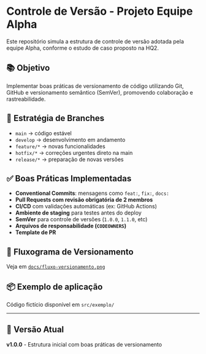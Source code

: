 # Controle de Versão - Projeto Equipe Alpha

Este repositório simula a estrutura de controle de versão adotada pela equipe Alpha, conforme o estudo de caso proposto na HQ2.

## 📚 Objetivo

Implementar boas práticas de versionamento de código utilizando Git, GitHub e versionamento semântico (SemVer), promovendo colaboração e rastreabilidade.

## 🚀 Estratégia de Branches

- `main` → código estável
- `develop` → desenvolvimento em andamento
- `feature/*` → novas funcionalidades
- `hotfix/*` → correções urgentes direto na main
- `release/*` → preparação de novas versões

## ✅ Boas Práticas Implementadas

- **Conventional Commits**: mensagens como `feat:`, `fix:`, `docs:`
- **Pull Requests com revisão obrigatória de 2 membros**
- **CI/CD** com validações automáticas (ex: GitHub Actions)
- **Ambiente de staging** para testes antes do deploy
- **SemVer** para controle de versões (`1.0.0`, `1.1.0`, etc)
- **Arquivos de responsabilidade (`CODEOWNERS`)**
- **Template de PR**

## 🔁 Fluxograma de Versionamento

Veja em [`docs/fluxo-versionamento.png`](https://docs.google.com/document/d/1BYMXpScC3UMhhq8zgbvaA2OcYJ5hrqjCHltAZUxAXJs/edit?tab=t.0)

## 📦 Exemplo de aplicação

Código fictício disponível em `src/exemplo/`

---

## 📌 Versão Atual

**v1.0.0** - Estrutura inicial com boas práticas de versionamento
